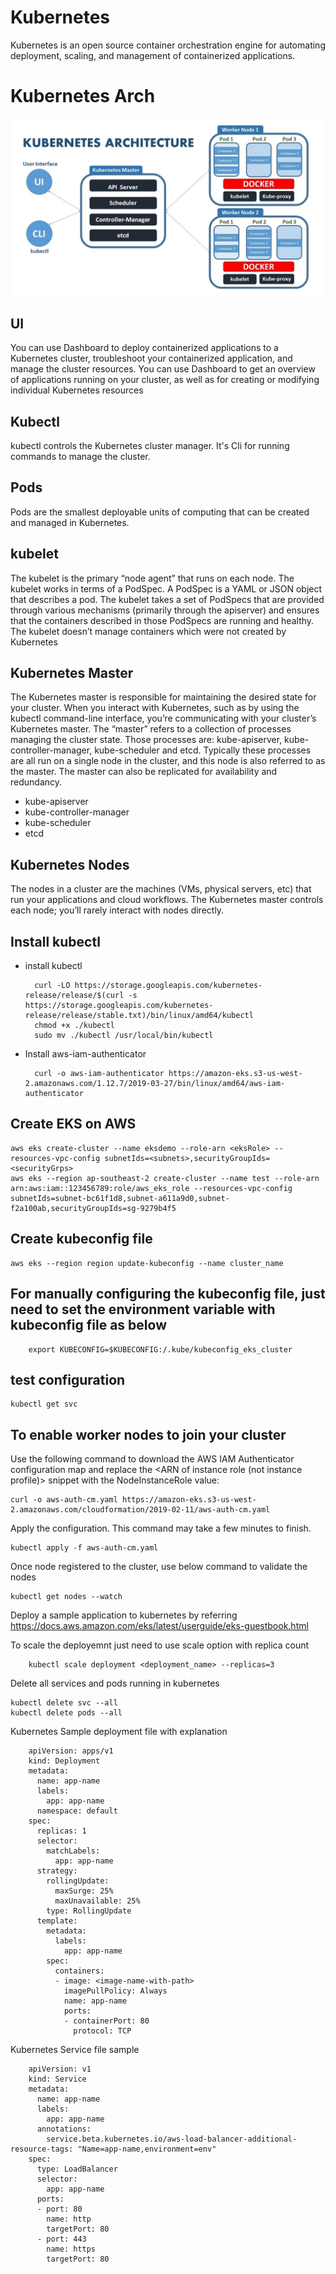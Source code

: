 # Kubernetes
Kubernetes is an open source container orchestration engine for automating deployment, scaling, and management of containerized applications.

# Kubernetes Arch

![KubernetesArch](../docs/images/kubernetes_arc.jpg)

## UI
You can use Dashboard to deploy containerized applications to a Kubernetes cluster, 
troubleshoot your containerized application, and manage the cluster resources. 
You can use Dashboard to get an overview of applications running on your cluster, as well as for creating or modifying individual Kubernetes resources

## Kubectl
kubectl controls the Kubernetes cluster manager. It's Cli for running commands to manage the cluster.

## Pods
Pods are the smallest deployable units of computing that can be created and managed in Kubernetes.

## kubelet
The kubelet is the primary “node agent” that runs on each node. The kubelet works in terms of a PodSpec. 
A PodSpec is a YAML or JSON object that describes a pod. 
The kubelet takes a set of PodSpecs that are provided through various mechanisms (primarily through the apiserver) and 
ensures that the containers described in those PodSpecs are running and healthy. 
The kubelet doesn’t manage containers which were not created by Kubernetes

## Kubernetes Master
The Kubernetes master is responsible for maintaining the desired state for your cluster. When you interact with Kubernetes, 
such as by using the kubectl command-line interface, you’re communicating with your cluster’s Kubernetes master.
The “master” refers to a collection of processes managing the cluster state. Those processes are: kube-apiserver, kube-controller-manager, kube-scheduler and etcd.
Typically these processes are all run on a single node in the cluster,
and this node is also referred to as the master. 
The master can also be replicated for availability and redundancy.

- kube-apiserver
- kube-controller-manager
- kube-scheduler
- etcd

## Kubernetes Nodes
The nodes in a cluster are the machines (VMs, physical servers, etc) that run your applications and cloud workflows. 
The Kubernetes master controls each node; you’ll rarely interact with nodes directly.

## Install kubectl
- install kubectl

        curl -LO https://storage.googleapis.com/kubernetes-release/release/$(curl -s https://storage.googleapis.com/kubernetes-release/release/stable.txt)/bin/linux/amd64/kubectl
        chmod +x ./kubectl
        sudo mv ./kubectl /usr/local/bin/kubectl

- Install aws-iam-authenticator

        curl -o aws-iam-authenticator https://amazon-eks.s3-us-west-2.amazonaws.com/1.12.7/2019-03-27/bin/linux/amd64/aws-iam-authenticator

## Create EKS on AWS

    aws eks create-cluster --name eksdemo --role-arn <eksRole> --resources-vpc-config subnetIds=<subnets>,securityGroupIds=<securityGrps>
    aws eks --region ap-southeast-2 create-cluster --name test --role-arn arn:aws:iam::123456789:role/aws_eks_role --resources-vpc-config subnetIds=subnet-bc61f1d8,subnet-a611a9d0,subnet-f2a100ab,securityGroupIds=sg-9279b4f5

## Create kubeconfig file
    aws eks --region region update-kubeconfig --name cluster_name
    
## For manually configuring the kubeconfig file, just need to set the environment variable with kubeconfig file as below
        export KUBECONFIG=$KUBECONFIG:/.kube/kubeconfig_eks_cluster
        
## test configuration

    kubectl get svc
    
## To enable worker nodes to join your cluster
Use the following command to download the AWS IAM Authenticator configuration map and replace the <ARN of instance role (not instance profile)> snippet with the NodeInstanceRole value:

    curl -o aws-auth-cm.yaml https://amazon-eks.s3-us-west-2.amazonaws.com/cloudformation/2019-02-11/aws-auth-cm.yaml

Apply the configuration. This command may take a few minutes to finish.

    kubectl apply -f aws-auth-cm.yaml

Once node registered to the cluster, use below command to validate the nodes

    kubectl get nodes --watch

Deploy a sample application to kubernetes by referring https://docs.aws.amazon.com/eks/latest/userguide/eks-guestbook.html

To scale the deployemnt just need to use scale option with replica count
        
        kubectl scale deployment <deployment_name> --replicas=3
        
Delete all services and pods running in kubernetes

    kubectl delete svc --all
    kubectl delete pods --all
    
Kubernetes Sample deployment file with explanation

        apiVersion: apps/v1             
        kind: Deployment           
        metadata:                        
          name: app-name
          labels:
            app: app-name
          namespace: default
        spec:
          replicas: 1
          selector:
            matchLabels:
              app: app-name
          strategy:
            rollingUpdate:
              maxSurge: 25%
              maxUnavailable: 25%
            type: RollingUpdate
          template:
            metadata:
              labels:
                app: app-name
            spec:
              containers:
              - image: <image-name-with-path>
                imagePullPolicy: Always
                name: app-name
                ports:
                - containerPort: 80
                  protocol: TCP

Kubernetes Service file sample

        apiVersion: v1
        kind: Service
        metadata:
          name: app-name
          labels:
            app: app-name
          annotations:
            service.beta.kubernetes.io/aws-load-balancer-additional-resource-tags: "Name=app-name,environment=env"    
        spec:
          type: LoadBalancer
          selector:
            app: app-name
          ports:
          - port: 80
            name: http
            targetPort: 80
          - port: 443
            name: https
            targetPort: 80
  
